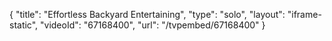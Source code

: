{
    "title": "Effortless Backyard Entertaining",
    "type": "solo",
    "layout": "iframe-static",
    "videoId": "67168400",
    "url": "\/tvpembed\/67168400"
}